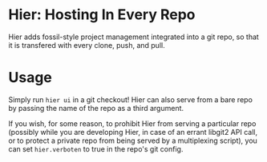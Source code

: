 Hier: Hosting In Every Repo
===========================

Hier adds fossil-style project management integrated into a git repo,
so that it is transfered with every clone, push, and pull.

Usage
=====

Simply run `hier ui` in a git checkout! Hier can also serve from a
bare repo by passing the name of the repo as a third argument.

If you wish, for some reason, to prohibit Hier from serving a
particular repo (possibly while you are developing Hier, in case of an
errant libgit2 API call, or to protect a private repo from being
served by a multiplexing script), you can set `hier.verboten` to true
in the repo's git config.
